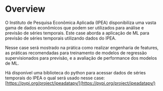 # Overview

O Instituto de Pesquisa Econômica Aplicada (IPEA) disponibiliza uma vasta gama de dados econômicos que podem ser utilizados para análise e previsão de séries temporais. Este case aborda a aplicação de ML para previsão de séries temporais utilizando dados do IPEA. 

Nesse case será mostrado na prática como realizar engenharia de features, as práticas recomendadas para treinamento de modelos de regressão supervisionados para previsão, e a avaliação de performance dos modelos de ML.

Há disponível uma biblioteca do python para acessar dados de séries temporais do IPEA o qual será usado nesse case: [https://pypi.org/project/ipeadatapy/](https://pypi.org/project/ipeadatapy/)